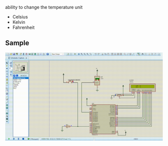 ability to change the temperature unit
- Celsius
- Kelvin
- Fahrenheit

## Sample

![alt text](sample.gif "sample.gif")